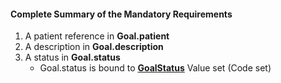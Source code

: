 #### Complete Summary of the Mandatory Requirements

1.  A patient reference in **Goal.patient**
1.  A description in **Goal.description**
1.  A status in **Goal.status**
    -   Goal.status is bound to **[GoalStatus]** Value set (Code set)

  [GoalStatus]: http://hl7.org/fhir/DSTU2/valueset-Goal-status.html

